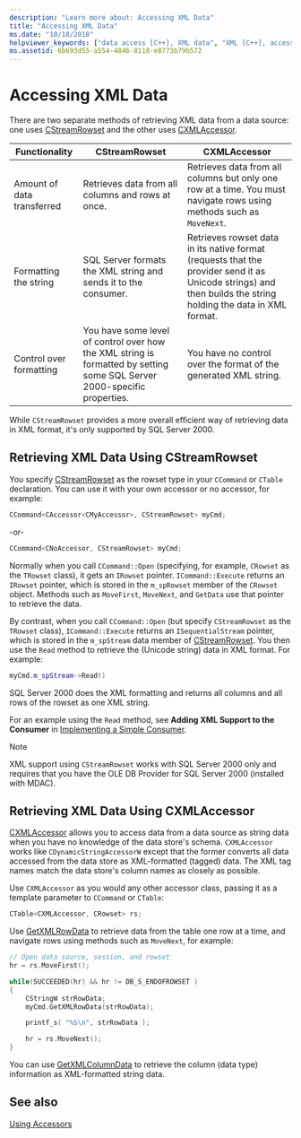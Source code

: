 ```yaml
---
description: "Learn more about: Accessing XML Data"
title: "Accessing XML Data"
ms.date: "10/18/2018"
helpviewer_keywords: ["data access [C++], XML data", "XML [C++], accessing data", "CXMLAccessor class, retrieving XML data", "data [C++], XML data access", "rowsets [C++], retrieving XML data", "CStreamRowset class, retrieving XML data"]
ms.assetid: 6b693d55-a554-4846-8118-e8773b79b572
---
```

# Accessing XML Data

There are two separate methods of retrieving XML data from a data source: one uses [CStreamRowset](../../data/oledb/cstreamrowset-class.md) and the other uses [CXMLAccessor](../../data/oledb/cxmlaccessor-class.md).

|Functionality|CStreamRowset|CXMLAccessor|
|-------------------|-------------------|------------------|
|Amount of data transferred|Retrieves data from all columns and rows at once.|Retrieves data from all columns but only one row at a time. You must navigate rows using methods such as `MoveNext`.|
|Formatting the string|SQL Server formats the XML string and sends it to the consumer.|Retrieves rowset data in its native format (requests that the provider send it as Unicode strings) and then builds the string holding the data in XML format.|
|Control over formatting|You have some level of control over how the XML string is formatted by setting some SQL Server 2000-specific properties.|You have no control over the format of the generated XML string.|

While `CStreamRowset` provides a more overall efficient way of retrieving data in XML format, it's only supported by SQL Server 2000.

## Retrieving XML Data Using CStreamRowset

You specify [CStreamRowset](../../data/oledb/cstreamrowset-class.md) as the rowset type in your `CCommand` or `CTable` declaration. You can use it with your own accessor or no accessor, for example:

```cpp
CCommand<CAccessor<CMyAccessor>, CStreamRowset> myCmd;
```

-or-

```cpp
CCommand<CNoAccessor, CStreamRowset> myCmd;
```

Normally when you call `CCommand::Open` (specifying, for example, `CRowset` as the `TRowset` class), it gets an `IRowset` pointer. `ICommand::Execute` returns an `IRowset` pointer, which is stored in the `m_spRowset` member of the `CRowset` object. Methods such as `MoveFirst`, `MoveNext`, and `GetData` use that pointer to retrieve the data.

By contrast, when you call `CCommand::Open` (but specify `CStreamRowset` as the `TRowset` class), `ICommand::Execute` returns an `ISequentialStream` pointer, which is stored in the `m_spStream` data member of [CStreamRowset](../../data/oledb/cstreamrowset-class.md). You then use the `Read` method to retrieve the (Unicode string) data in XML format. For example:

```cpp
myCmd.m_spStream->Read()
```

SQL Server 2000 does the XML formatting and returns all columns and all rows of the rowset as one XML string.

For an example using the `Read` method, see **Adding XML Support to the Consumer** in [Implementing a Simple Consumer](../../data/oledb/implementing-a-simple-consumer.md).

> [!NOTE]
> XML support using `CStreamRowset` works with SQL Server 2000 only and requires that you have the OLE DB Provider for SQL Server 2000 (installed with MDAC).

## Retrieving XML Data Using CXMLAccessor

[CXMLAccessor](../../data/oledb/cxmlaccessor-class.md) allows you to access data from a data source as string data when you have no knowledge of the data store's schema. `CXMLAccessor` works like `CDynamicStringAccessorW` except that the former converts all data accessed from the data store as XML-formatted (tagged) data. The XML tag names match the data store's column names as closely as possible.

Use `CXMLAccessor` as you would any other accessor class, passing it as a template parameter to `CCommand` or `CTable`:

```cpp
CTable<CXMLAccessor, CRowset> rs;
```

Use [GetXMLRowData](./cxmlaccessor-class.md#getxmlrowdata) to retrieve data from the table one row at a time, and navigate rows using methods such as `MoveNext`, for example:

```cpp
// Open data source, session, and rowset
hr = rs.MoveFirst();

while(SUCCEEDED(hr) && hr != DB_S_ENDOFROWSET )
{
    CStringW strRowData;
    myCmd.GetXMLRowData(strRowData);

    printf_s( "%S\n", strRowData );

    hr = rs.MoveNext();
}
```

You can use [GetXMLColumnData](./cxmlaccessor-class.md#getxmlcolumndata) to retrieve the column (data type) information as XML-formatted string data.

## See also

[Using Accessors](../../data/oledb/using-accessors.md)
